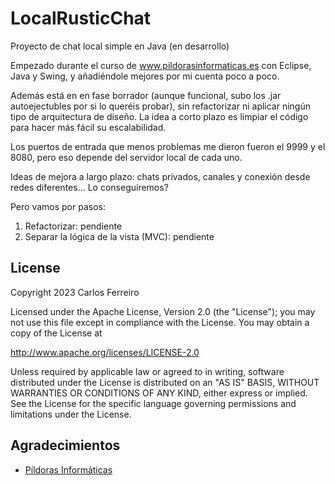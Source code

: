 # LocalRusticChat
Proyecto de chat local simple en Java (en desarrollo)

Empezado durante el curso de www.pildorasinformaticas.es con Eclipse, Java y Swing, y añadiéndole mejores por mi cuenta poco a poco.

Además está en en fase borrador (aunque funcional, subo los .jar autoejectubles por si lo queréis probar), sin refactorizar ni aplicar ningún tipo de arquitectura de diseño. La idea a corto plazo es limpiar el código para hacer más fácil su escalabilidad.

Los puertos de entrada que menos problemas me dieron fueron el 9999 y el 8080, pero eso depende del servidor local de cada uno.

Ideas de mejora a largo plazo: chats privados, canales y conexión desde redes diferentes... Lo conseguiremos?

Pero vamos por pasos:

1. Refactorizar: pendiente
2. Separar la lógica de la vista (MVC): pendiente

## License

Copyright 2023 Carlos Ferreiro

Licensed under the Apache License, Version 2.0 (the "License");
you may not use this file except in compliance with the License.
You may obtain a copy of the License at

http://www.apache.org/licenses/LICENSE-2.0

Unless required by applicable law or agreed to in writing, software
distributed under the License is distributed on an "AS IS" BASIS,
WITHOUT WARRANTIES OR CONDITIONS OF ANY KIND, either express or implied.
See the License for the specific language governing permissions and
limitations under the License.

## Agradecimientos

* [Píldoras Informáticas](https://www.pildorasinformaticas.es/)
